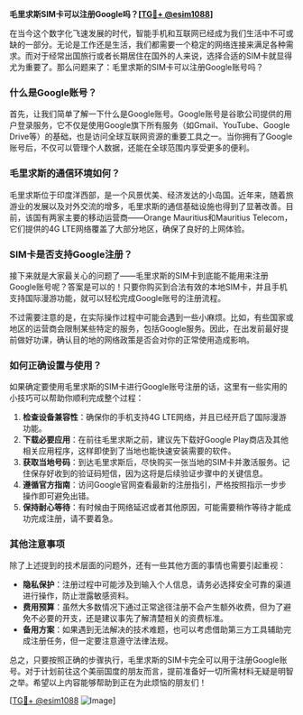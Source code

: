 **毛里求斯SIM卡可以注册Google吗？[[TG💪+ @esim1088](https://t.me/s/esim1088)]**

在当今这个数字化飞速发展的时代，智能手机和互联网已经成为我们生活中不可或缺的一部分。无论是工作还是生活，我们都需要一个稳定的网络连接来满足各种需求。而对于经常出国旅行或者长期居住在国外的人来说，选择合适的SIM卡就显得尤为重要了。那么问题来了：毛里求斯的SIM卡可以注册Google账号吗？

### 什么是Google账号？
首先，让我们简单了解一下什么是Google账号。Google账号是谷歌公司提供的用户登录服务，它不仅是使用Google旗下所有服务（如Gmail、YouTube、Google Drive等）的基础，也是访问全球互联网资源的重要工具之一。当你拥有了Google账号后，不仅可以管理个人数据，还能在全球范围内享受更多的便利。

### 毛里求斯的通信环境如何？
毛里求斯位于印度洋西部，是一个风景优美、经济发达的小岛国。近年来，随着旅游业的发展以及对外交流的增多，毛里求斯的通信基础设施也得到了显著改善。目前，该国有两家主要的移动运营商——Orange Mauritius和Mauritius Telecom，它们提供的4G LTE网络覆盖了大部分地区，确保了良好的上网体验。

### SIM卡是否支持Google注册？
接下来就是大家最关心的问题了——毛里求斯的SIM卡到底能不能用来注册Google账号呢？答案是可以的！只要你购买到合法有效的本地SIM卡，并且手机支持国际漫游功能，就可以轻松完成Google账号的注册流程。

不过需要注意的是，在实际操作过程中可能会遇到一些小麻烦。比如，有些国家或地区的运营商会限制某些特定的服务，包括Google服务。因此，在出发前最好提前做好功课，确认目的地的网络政策是否会对你的正常使用造成影响。

### 如何正确设置与使用？
如果确定要使用毛里求斯的SIM卡进行Google账号注册的话，这里有一些实用的小技巧可以帮助你顺利完成整个过程：

1. **检查设备兼容性**：确保你的手机支持4G LTE网络，并且已经开启了国际漫游功能。
2. **下载必要应用**：在前往毛里求斯之前，建议先下载好Google Play商店及其他相关应用程序，这样即使到了当地也能快速安装需要的软件。
3. **获取当地号码**：到达毛里求斯后，尽快购买一张当地的SIM卡并激活服务。记住保存好收到的验证码短信，因为这将是后续验证步骤中的关键信息。
4. **遵循官方指南**：访问Google官网查看最新的注册指引，严格按照指示一步步操作即可避免出错。
5. **保持耐心等待**：有时候由于网络延迟或者其他原因，可能需要稍作等待才能成功完成注册，请不要着急。

### 其他注意事项
除了上述提到的技术层面的问题外，还有一些其他方面的事情也需要引起重视：

- **隐私保护**：注册过程中可能涉及到输入个人信息，请务必选择安全可靠的渠道进行操作，防止泄露敏感资料。
- **费用预算**：虽然大多数情况下通过正常途径注册不会产生额外收费，但为了避免不必要的开支，还是建议事先了解清楚相关的资费标准。
- **备用方案**：如果遇到无法解决的技术难题，也可以考虑借助第三方工具辅助完成注册任务，但一定要注意遵守法律法规。

总之，只要按照正确的步骤执行，毛里求斯的SIM卡完全可以用于注册Google账号。对于计划前往这个美丽国度的朋友而言，提前准备好一切所需材料无疑是明智之举。希望以上内容能够帮助到正在为此烦恼的朋友们！

[[TG💪+ @esim1088](https://t.me/s/esim1088) ![Image](https://i.postimg.cc/4NQfJmqS/Snipaste-2025-05-13-00-14-12.png)]